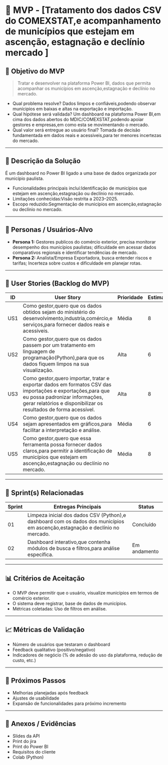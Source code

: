 # 📌 MVP - [Tratamento dos dados CSV do COMEXSTAT,e acompanhamento de municípios que estejam em ascenção, estagnação e declínio mercado  ]

## 🎯 Objetivo do MVP
> Tratar e desenvolver na plataforma Power BI, dados que permita acompanhar os municípios em ascenção,estagnação e declínio no mercado.  
- Qual problema resolve? Dados limpos e confiáveis,podendo observar munícipios em baixas e altas na exportação e importação.
- Qual hipótese será validada? Um dashboard na plataforma Power BI,em cima dos dados abertos do MDIC/COMEXSTAT,podendo apoiar gestores e empresas,em como esta se movimentando o mercado.
- Qual valor será entregue ao usuário final? Tomada de decisão fundamentada em dados reais e acessiveis,para ter menores incertezas do mercado. 

---

## 📝 Descrição da Solução
É um dashboard no Power BI ligado a uma base de dados organizada por município paulista.

- Funcionalidades principais incluí:Identificação de municípios que estejam em ascenção,estagnação ou declínio no mercado.
- Limitações conhecidas:Visão restrita a 2023–2025.
- Escopo reduzido:Segmentação de municípios em ascenção,estagnação ou declínio no mercado.  

---

## 👥 Personas / Usuários-Alvo
- **Persona 1:** Gestores publicos do comércio exterior, precisa monitorar desempenho dos municípios paulistas; dificuldade em acessar dados comparativos regionais e identificar tendências de mercado.
- **Persona 2:** Analista/Empresa Exportadora, busca entender riscos e tarifas; Incerteza sobre custos e dificuldade em planejar rotas.
 

---

## 🔑 User Stories (Backlog do MVP)
| ID  | User Story                                                                 | Prioridade | Estimativa |
|-----|-----------------------------------------------------------------------------|------------|------------|
| US1 | Como gestor,quero que os dados obtidos sejam do ministério do desenvolvimento,industria,comércio,e serviços,para fornecer dados reais e acessiveis.         | Média     | 8   |
| US2 | Como gestor,quero que os dados passem por um tratamento em linguagem de programação(Python),para que os dados fiquem limpos na sua visualização.         | Alta      | 6   |
| US3 | Como gestor,quero importar, tratar e exportar dados em formatos CSV das importações e exportações,para que eu possa padronizar informações, gerar relatórios e disponibilizar os resultados de forma acessível.   |  Alta  |  8  |
| US4 | Como gestor,quero que os dados sejam apresentados em gráficos,para facilitar a interpretação e análise. | Média | 6 |
| US5 | Como gestor,quero que essa ferramenta possa fornecer dados claros,para permitir a identificação de municípios que estejam em ascenção,estagnação ou declínio no mercado. | Média | 8 |

---

## 📅 Sprint(s) Relacionadas
| Sprint | Entregas Principais                          | Status   |
|--------|----------------------------------------------|----------|
| 01     | Limpeza inicial dos dados CSV (Python),e dashboard com os dados dos municípios em ascenção,estagnação e declínio no mercado.                        | Concluído|
| 02     | Dashboard interativo,que contenha módulos de busca e filtros,para análise específica.                           | Em andamento |

---

## 📊 Critérios de Aceitação
- O MVP deve permitir que o usuário, visualize municípios em termos de comércio exterior.  
- O sistema deve registrar, base de dados de municípios.
- Métricas coletadas: Uso de filtros em análise.

---

## 📈 Métricas de Validação
- Número de usuários que testaram o dashboard  
- Feedback qualitativo (positivo/negativo)  
- Indicadores de negócio (% de adesão do uso da plataforma, redução de custo, etc.)  

---

## 🚀 Próximos Passos
- Melhorias planejadas após feedback  
- Ajustes de usabilidade  
- Expansão de funcionalidades para próximo incremento  

---

## 📂 Anexos / Evidências
- Slides da API
- Print do jira
- Print do Power BI
- Requisitos do cliente
- Colab (Python)

